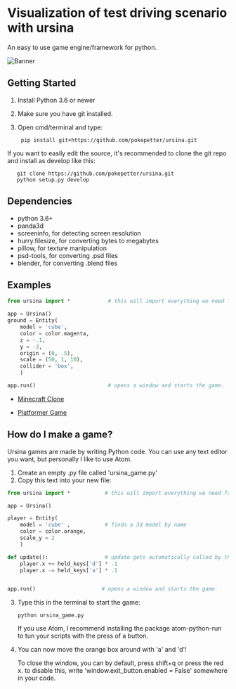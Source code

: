 # Visualization of test driving scenario with ursina
An easy to use game engine/framework for python.

![Banner](/docs/made_with_ursina.jpg)


## Getting Started
1) Install Python 3.6 or newer
2) Make sure you have git installed.
3) Open cmd/terminal and type:

        pip install git+https://github.com/pokepetter/ursina.git


If you want to easily edit the source, it's recommended to clone the git repo and install as develop like this:

       git clone https://github.com/pokepetter/ursina.git
       python setup.py develop



## Dependencies
  * python 3.6+
  * panda3d
  * screeninfo, for detecting screen resolution
  * hurry.filesize, for converting bytes to megabytes
  * pillow, for texture manipulation
  * psd-tools, for converting .psd files
  * blender, for converting .blend files


## Examples
``` python
from ursina import *            # this will import everything we need from ursina with just one line.

app = Ursina()
ground = Entity(
    model = 'cube',
    color = color.magenta,
    z = -.1,
    y = -3,
    origin = (0, .5),
    scale = (50, 1, 10),
    collider = 'box',
    )

app.run()                       # opens a window and starts the game.
```


* [Minecraft Clone](/samples/minecraft_clone.py)

* [Platformer Game](/samples/platformer.py)


## How do I make a game?
Ursina games are made by writing Python code. You can use any text editor you want, but personally I like to use Atom.
1) Create an empty .py file called 'ursina_game.py'
2) Copy this text into your new file:
``` python
from ursina import *           # this will import everything we need from ursina with just one line.

app = Ursina()

player = Entity(
    model = 'cube' ,           # finds a 3d model by name
    color = color.orange,
    scale_y = 2
    )

def update():                  # update gets automatically called by the engine.
    player.x += held_keys['d'] * .1
    player.x -= held_keys['a'] * .1


app.run()                     # opens a window and starts the game.
```

3) Type this in the terminal to start the game:

       python ursina_game.py
   If you use Atom, I recommend installing the package atom-python-run to tun your scripts with the press of a button.

4) You can now move the orange box around with 'a' and 'd'!

   To close the window, you can by default, press shift+q or press the red x. to disable this, write 'window.exit_button.enabled =   False' somewhere in your code.
